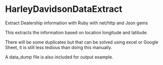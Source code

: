 # HarleyDavidsonDataExtract

Extract Dealership information with Ruby with net/http and Json gems

This extracts the information based on location longitude and latitude.

There will be some duplicates but that can be solved using excel or Google Sheet, 
it is still less tedious than doing this manually.

A data_dump file is also included for output example.


